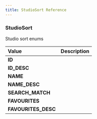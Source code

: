```yaml
---
title: StudioSort Reference
---
```


### StudioSort
Studio sort enums
<table>
<thead>
<th align="left">Value</th>
<th align="left">Description</th>
</thead>
<tbody>
<tr>
<td valign="top"><strong>ID</strong></td>
<td></td>
</tr>
<tr>
<td valign="top"><strong>ID_DESC</strong></td>
<td></td>
</tr>
<tr>
<td valign="top"><strong>NAME</strong></td>
<td></td>
</tr>
<tr>
<td valign="top"><strong>NAME_DESC</strong></td>
<td></td>
</tr>
<tr>
<td valign="top"><strong>SEARCH_MATCH</strong></td>
<td></td>
</tr>
<tr>
<td valign="top"><strong>FAVOURITES</strong></td>
<td></td>
</tr>
<tr>
<td valign="top"><strong>FAVOURITES_DESC</strong></td>
<td></td>
</tr>
</tbody>
</table>